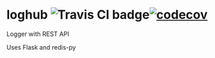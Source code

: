 # loghub ![Travis CI badge](https://travis-ci.org/jaakaappi/loghub.svg?branch=master)[![codecov](https://codecov.io/gh/jaakaappi/loghub/branch/master/graph/badge.svg)](https://codecov.io/gh/jaakaappi/loghub)
Logger with REST API

Uses Flask and redis-py
